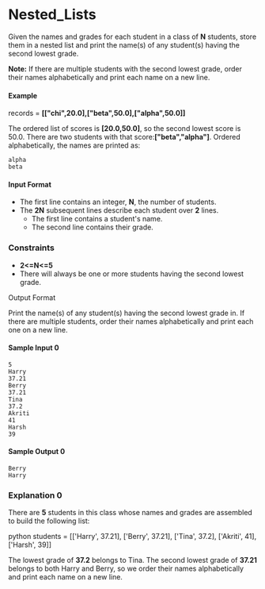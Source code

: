 # Nested_Lists
Given the names and grades for each student in a class of **N** students, store them in a nested list and print the name(s) of any student(s) having the second lowest grade.

**Note:** If there are multiple students with the second lowest grade, order their names alphabetically and print each name on a new line.

#### Example
records = **[["chi",20.0],["beta",50.0],["alpha",50.0]]**

The ordered list of scores is **[20.0,50.0]**, so the second lowest score is 50.0. There are two students with that score:**["beta","alpha"]**. Ordered alphabetically, the names are printed as:
```
alpha
beta
```
#### Input Format

* The first line contains an integer, **N**, the number of students.
* The **2N** subsequent lines describe each student over **2** lines.
  * The first line contains a student's name.
  * The second line contains their grade.

### Constraints

* **2<=N<=5**
* There will always be one or more students having the second lowest grade.

Output Format

Print the name(s) of any student(s) having the second lowest grade in. If there are multiple students, order their names alphabetically and print each one on a new line.

#### Sample Input 0
```
5
Harry
37.21
Berry
37.21
Tina
37.2
Akriti
41
Harsh
39
```
#### Sample Output 0
```
Berry
Harry
```
### Explanation 0

There are **5** students in this class whose names and grades are assembled to build the following list:

python students = [['Harry', 37.21], ['Berry', 37.21], ['Tina', 37.2], ['Akriti', 41], ['Harsh', 39]]

The lowest grade of **37.2** belongs to Tina. The second lowest grade of **37.21** belongs to both Harry and Berry, so we order their names alphabetically and print each name on a new line.
